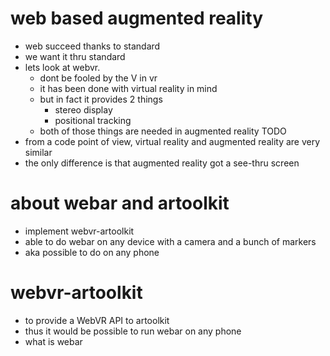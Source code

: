 # web based augmented reality
- web succeed thanks to standard
- we want it thru standard 
- lets look at webvr.
  - dont be fooled by the V in vr
  - it has been done with virtual reality in mind
  - but in fact it provides 2 things 
    - stereo display
    - positional tracking
  - both of those things are needed in augmented reality TODO
- from a code point of view, virtual reality and augmented reality are very similar
- the only difference is that augmented reality got a see-thru screen

# about webar and artoolkit
- implement webvr-artoolkit
- able to do webar on any device with a camera and a bunch of markers
- aka possible to do on any phone

# webvr-artoolkit
- to provide a WebVR API to artoolkit
- thus it would be possible to run webar on any phone
- what is webar
